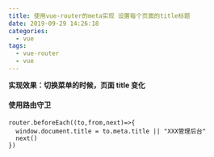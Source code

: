 ```yaml
---
title: 使用vue-router的meta实现 设置每个页面的title标题
date: 2019-09-29 14:26:18
categories:
  - vue
tags:
  - vue-router
  - vue
---
```


**实现效果：切换菜单的时候，页面 title 变化**

<!-- more -->

#### 使用路由守卫

```
router.beforeEach((to,from,next)=>{
  window.document.title = to.meta.title || "XXX管理后台"
  next()
})
```
